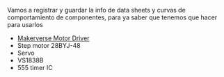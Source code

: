 Vamos a registrar y guardar la info de data sheets y curvas de comportamiento de componentes, para ya saber que tenemos que hacer para usarlos

* [Makerverse Motor Driver](https://core-electronics.com.au/guides/makerverse-motor-driver-2-channel-application-guide/)
* Step motor 28BYJ-48
* Servo
* VS1838B
* 555 timer IC